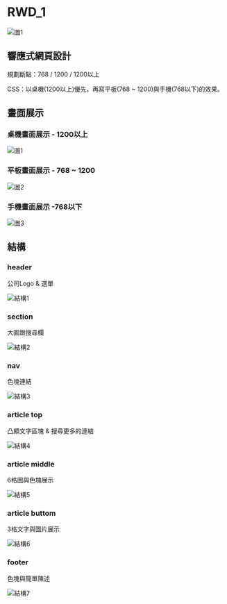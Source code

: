 # RWD_1

![圖1](./readme_image/img1.png)

## 響應式網頁設計

規劃斷點：768 / 1200 / 1200以上

CSS：以桌機(1200以上)優先，再寫平板(768 ~ 1200)與手機(768以下)的效果。

## 畫面展示

### 桌機畫面展示 - 1200以上

![圖1](./readme_image/img1.png)

### 平板畫面展示 - 768 ~ 1200

![圖2](./readme_image/img2.png)

### 手機畫面展示 -768以下

![圖3](./readme_image/img3.png)

## 結構

### header

公司Logo & 選單

![結構1](./readme_image/s1.png)

### section

大圖跟搜尋欄

![結構2](./readme_image/s2.png)

### nav

色塊連結

![結構3](./readme_image/s3.png)

### article top

凸顯文字區塊 & 搜尋更多的連結

![結構4](./readme_image/s4.png)

### article middle

6格圖與色塊展示

![結構5](./readme_image/s5.png)

### article buttom

3格文字與圖片展示

![結構6](./readme_image/s6.png)

### footer

色塊與簡單陳述

![結構7](./readme_image/s7.png)